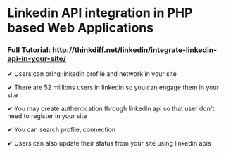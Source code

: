 # Linkedin API integration in PHP based Web Applications

### Full Tutorial: http://thinkdiff.net/linkedin/integrate-linkedin-api-in-your-site/

✔ Users can bring linkedin profile and network in your site 

✔ There are 52 millions users in linkedin so you can engage them in your site

✔ You may create authentication through linkedin api so that user don't need to register in your site

✔ You can search profile, connection

✔ Users can also update their status from your site using linkedin apis

